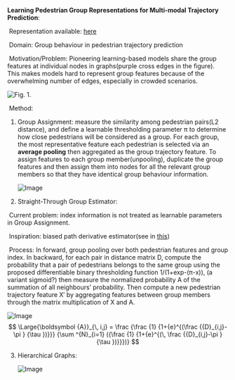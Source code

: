 **Learning Pedestrian Group Representations for Multi-modal Trajectory Prediction**: 

​	Representation available: [here](https://inhwanbae.github.io/publication/gpgraph/)

​	Domain: Group behaviour in pedestrian trajectory prediction

​	Motivation/Problem: Pioneering learning-based models share the group features at individual nodes in graphs(purple cross edges in the figure). This makes models hard to represent group features because of the overwhelming number of edges, especially in crowded scenarios.



![Fig. 1.](https://media.springernature.com/full/springer-static/image/chp%3A10.1007%2F978-3-031-20047-2_16/MediaObjects/539987_1_En_16_Fig1_HTML.png)

​	Method: 

 1. Group Assignment: measure the similarity among pedestrian pairs(L2 distance), and define a learnable thresholding parameter π to determine how close pedestrians will be considered as a group. For each group, the most representative  feature each pedestrian is selected via an **average pooling** then aggregated as the group trajectory feature. To assign features to each group member(unpooling), duplicate the group features and then assign them into nodes for all the relevant group members so that they have identical group behaviour information.

    ![Image](https://inhwanbae.github.io/assets/img/gpgraph/gpgraph-poolingunpooling.svg)

 2. Straight-Through Group Estimator: 

​		Current problem:  index information is not treated as learnable parameters in Group Assignment.

​		Inspiration: biased path derivative estimator(see in [this](https://arxiv.org/pdf/1308.3432.pdf))

​		Process: In forward, group pooling over both pedestrian features and group index. In backward, for each pair in distance matrix D, compute the probability that a pair of pedestrians belongs to the same group using the proposed differentiable binary thresholding function 1/(1+exp-(π-x)), (a variant sigmoid?) then measure the normalized probability A of the summation of all neighbours’ probability. Then compute a new pedestrian trajectory feature X′ by aggregating features between group members through the matrix multiplication of X and A.

![Image](https://inhwanbae.github.io/assets/img/gpgraph/gpgraph-straightthrough.svg)
$$
\Large{\boldsymbol {A}}_{\, i,j} = \frac {\frac {1} {1+{e}^{(\frac {{D}_{i,j}-\pi } {\tau })}}} {\sum ^{N}_{i=1} ({\frac {1} {1+{e}^{(\, \frac {{D}_{i,j}-\pi } {\tau })}}})}
$$

  3. Hierarchical Graphs: 

     ![Image](https://inhwanbae.github.io/assets/img/gpgraph/gpgraph-hierarchy.svg)